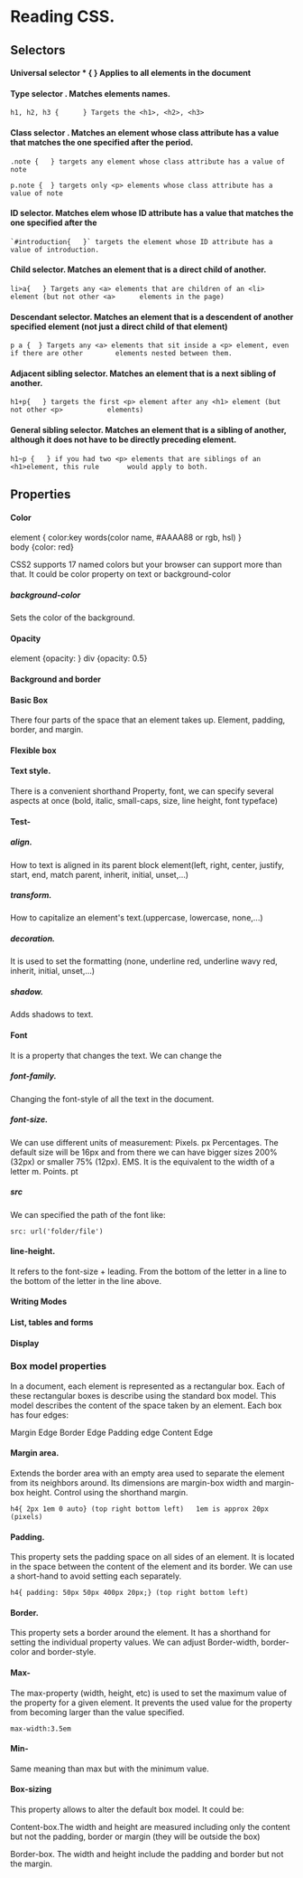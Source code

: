 # Reading CSS.

## Selectors

#### Universal selector * {    } Applies to all elements in the document

#### Type selector . Matches elements names.

	h1, h2, h3 {      } Targets the <h1>, <h2>, <h3>

#### Class selector . Matches an element whose class attribute has a value that matches the 		one specified after the period.

	.note {   } targets any element whose class attribute has a value of note

	p.note {  } targets only <p> elements whose class attribute has a value of note

#### ID selector. Matches elem whose ID attribute has a value that matches the one specified 		after the #

	`#introduction{   }` targets the element whose ID attribute has a value of introduction.

#### Child selector. Matches an element that is a direct child of another.

	li>a{   } Targets any <a> elements that are children of an <li> element (but not other <a> 		elements in the page)

#### Descendant selector. Matches an element that is a descendent of another specified 		element (not just a direct child of that element)

	p a {  } Targets any <a> elements that sit inside a <p> element, even if there are other 		elements nested between them.

#### Adjacent sibling selector. Matches an element that is a next sibling of another.

	h1+p{   } targets the first <p> element after any <h1> element (but not other <p> 			elements)

#### General sibling selector. Matches an element that is a sibling of another, although it does 		not have to be directly preceding element.

	h1~p {   } if you had two <p> elements that are siblings of an <h1>element, this rule 		would apply to both.


## Properties

#### Color  		

element { color:key words(color name, #AAAA88 or rgb, hsl) }    
body {color: red}

CSS2 supports 17 named colors but your browser can support more than that.
It could be color property on text or background-color

##### background-color

Sets the color of the background.

#### Opacity		

element {opacity:  }  div {opacity: 0.5}

#### Background and border

#### Basic Box

There four parts of the space that an element takes up. Element, padding, border,
and margin.

#### Flexible box

#### Text style.

There is a convenient shorthand Property, font, we can specify several
	aspects at once (bold, italic, small-caps, size, line height, font typeface)

#### Test-

##### align.

How to text is aligned in its parent block element(left, right, center, justify,
	start, end, match parent, inherit, initial, unset,...)

##### transform.

How to capitalize an element's text.(uppercase, lowercase, none,...)

##### decoration.

It is used to set the formatting (none, underline red, underline wavy red, inherit,
	initial, unset,...)

##### shadow.

Adds shadows to text.


#### Font

It is a property that changes the text. We can change the


##### font-family.

Changing the font-style of all the text in the document.

##### font-size.

We can use different units of measurement:
Pixels. px
Percentages. The default size will be  16px and from there we can have bigger sizes
 200%(32px) or smaller 75% (12px).
EMS. It is the equivalent to the width of a letter m.
Points. pt

##### src

We can specified the path of the font like:

	src: url('folder/file')

#### line-height.

It refers to the font-size + leading. From the bottom of the letter in a line
to the bottom of the letter in the line above.

#### Writing Modes

#### List, tables and forms

#### Display

### Box model properties

In a document, each element is represented as a rectangular box. Each of these rectangular boxes is describe using the standard  box model. This model describes the content of the space taken by an element. Each box has four edges:

Margin Edge
Border Edge
Padding edge
Content Edge

#### Margin area.

Extends the border area with an empty area used to separate the element from its neighbors around. Its dimensions are margin-box width and margin-box height. Control using the shorthand margin.

	h4{ 2px 1em 0 auto} (top right bottom left)   1em is approx 20px (pixels)

#### Padding.

This property sets the padding space on all sides of an element. It is located in the space between the content of the element and its border. We can use a short-hand to avoid setting each separately.

	h4{ padding: 50px 50px 400px 20px;} (top right bottom left)


#### Border.

This property sets a border around the element. It has a shorthand  for setting the individual property values. We can adjust Border-width, border-color and border-style.

#### Max-

The max-property (width, height, etc) is used to set the maximum value of the property for a given element.
It prevents the used value for the property from becoming larger than the value specified.

	max-width:3.5em

#### Min-

Same meaning than max but with the minimum value.

#### Box-sizing

This property allows to alter the default box model. It could be:

 Content-box.The width and height are measured including only the content but not the padding, border or margin (they will be outside the box)

 Border-box. The width and height include the padding and border but not the margin.
